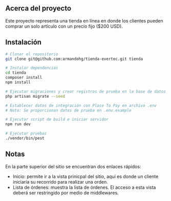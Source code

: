 ## Acerca del proyecto

Este proyecto representa una tienda en línea en donde los clientes pueden comprar un solo artículo con un precio fijo ($200 USD).

## Instalación

```bash
# Clonar el repositorio
git clone git@github.com:armandohg/tienda-evertec.git tienda

# Instalar dependencias
cd tienda
composer install
npm install

# Ejecutar migraciones y crear registros de prueba en la base de datos
php artisan migrate --seed

# Establecer datos de integración con Place To Pay en archivo .env
# Nota: Se proporcionan datos de prueba en .env.example

# Ejecutar script de build e iniciar servidor
npm run dev

# Ejecutar pruebas
./vendor/bin/pest
```

## Notas

En la parte superior del sitio se encuentran dos enlaces rápidos:

- Inicio: permite ir a la vista prinicpal del sitio, aquí es donde un cliente iniciaría su recorrido para realizar una orden.
- Lista de órdenes: muestra la lista de órdenes. El acceso a esta vista deberá ser restringido por medio de middlewares.
